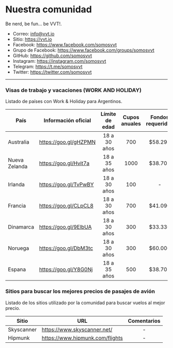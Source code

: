 # Nuestra comunidad
Be nerd, be fun... be VVT!.  

- Correo: info@vvt.io
- Sitio: https://vvt.io
- Facebook: https://www.facebook.com/somosvvt
- Grupo de Facebook: https://www.facebook.com/groups/somosvvt
- GitHub: https://github.com/somosvvt
- Instagram: https://instagram.com/somosvvt
- Telegram: https://t.me/somosvvt 
- Twitter: https://twitter.com/somosvvt

***


### Visas de trabajo y vacaciones (WORK AND HOLIDAY)

Listado de países con Work & Holiday para Argentinos. 

| País | Información oficial | Límite de edad | Cupos anuales | Fondos requeridos 
| ------ | ------ | :------: |:------: | :------: |
| Australia | https://goo.gl/gHZPMN | 18 a 30 años | 700 | $58.293
| Nueva Zelanda | https://goo.gl/Hvit7a | 18 a 35 años | 1000 | $38.702
| Irlanda | https://goo.gl/TvPwBY | 18 a 30 años | 100 | -
| Francia | https://goo.gl/CLpCL8 | 18 a 30 años | 700 | $41.090
| Dinamarca | https://goo.gl/9ElbUA | 18 a 30 años | 300 | $33.336
| Noruega | https://goo.gl/DbM3tc | 18 a 30 años | 300 | $60.000
| Espana | https://goo.gl/Y8G0Nj | 18 a 35 años | 500 | $38.702

### Sitios para buscar los mejores precios de pasajes de avión 

Listado de los sitios utilizado por la comunidad para buscar vuelos al mejor precio.  

| Sitio | URL | Comentarios
| ------ | ------ | :------: |
| Skyscanner | https://www.skyscanner.net/ | - |
| Hipmunk | https://www.hipmunk.com/flights | - |
